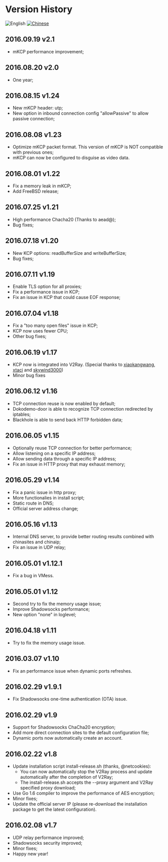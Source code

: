 # Version History

![English](../resources/english.svg) [![Chinese](../resources/chinese.svg)](https://www.v2ray.com/chapter_00/01_versions.html)

## 2016.09.19 v2.1
* mKCP performance improvement;

## 2016.08.20 v2.0
* One year;

## 2016.08.15 v1.24
* New mKCP header: utp;
* New option in inbound connection config "allowPassive" to allow passive connection;

## 2016.08.08 v1.23
* Optimize mKCP packet format. This version of mKCP is NOT compatible with previous ones;
* mKCP can now be configured to disguise as video data.

## 2016.08.01 v1.22
* Fix a memory leak in mKCP;
* Add FreeBSD release;

## 2016.07.25 v1.21
* High performance Chacha20 (Thanks to aead@);
* Bug fixes;

## 2016.07.18 v1.20
* New KCP options: readBufferSize and writeBufferSize;
* Bug fixes;

## 2016.07.11 v1.19
* Enable TLS option for all proxies;
* Fix a performance issue in KCP;
* Fix an issue in KCP that could cause EOF response;

## 2016.07.04 v1.18
* Fix a "too many open files" issue in KCP;
* KCP now uses fewer CPU;
* Other bug fixes;

## 2016.06.19 v1.17
* KCP now is integrated into V2Ray. (Special thanks to [xiaokangwang](https://github.com/xiaokangwang), [xtaci](https://github.com/xtaci) and [skywind3000](https://github.com/skywind3000))
* Minor bug fixes

## 2016.06.12 v1.16
* TCP connection reuse is now enabled by default;
* Dokodemo-door is able to recognize TCP connection redirected by iptables;
* Blackhole is able to send back HTTP forbidden data;

## 2016.06.05 v1.15
* Optionally reuse TCP connection for better performance;
* Allow listening on a specific IP address;
* Allow sending data through a specific IP address;
* Fix an issue in HTTP proxy that may exhaust memory;

## 2016.05.29 v1.14
* Fix a panic issue in http proxy;
* More functionalies in install script;
* Static route in DNS;
* Official server address change;

## 2016.05.16 v1.13
* Internal DNS server, to provide better routing results combined with chinasites and chinaip;
* Fix an issue in UDP relay;

## 2016.05.01 v1.12.1
* Fix a bug in VMess.

## 2016.05.01 v1.12
* Second try to fix the memory usage issue;
* Improve Shadowsocks performance;
* New option "none" in loglevel;

## 2016.04.18 v1.11
* Try to fix the memory usage issue.

## 2016.03.07 v1.10
* Fix an performance issue when dynamic ports refreshes.

## 2016.02.29 v1.9.1
* Fix Shadowsocks one-time authentication (OTA) issue.

## 2016.02.29 v1.9
* Support for Shadowsocks ChaCha20 encryption;
* Add more direct connection sites to the default configuration file;
* Dynamic ports now automatically create an account.

## 2016.02.22 v1.8
* Update installation script install-release.sh (thanks, @netcookies):
  * You can now automatically stop the V2Ray process and update automatically 
after the completion of V2Ray;
  * The install-release.sh accepts the --proxy argument and V2Ray specified proxy
download;
* Use Go 1.6 compiler to improve the performance of AES encryption;
* Minor fixes;
* Update the official server IP (please re-download the installation package to
get the latest configuration).

## 2016.02.08 v1.7
* UDP relay performance improved;
* Shadowsocks security improved;
* Minor fixes;
* Happy new year!
